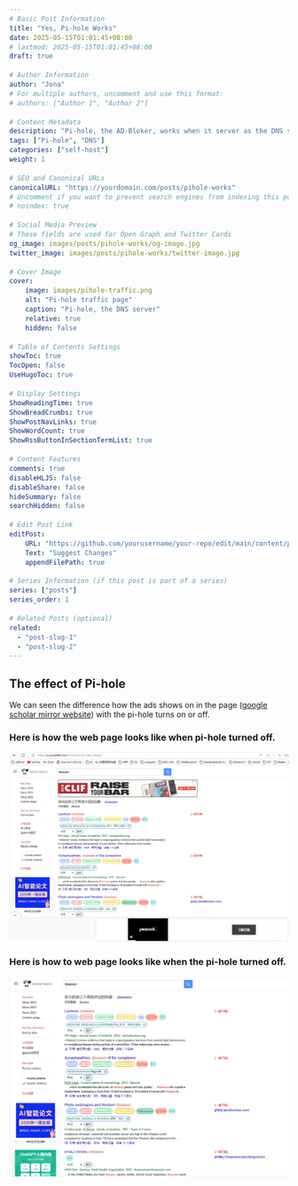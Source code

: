 ```yaml
---
# Basic Post Information
title: "Yes, Pi-hole Works"
date: 2025-05-15T01:01:45+08:00
# lastmod: 2025-05-15T01:01:45+08:00
draft: true 

# Author Information
author: "Jona"
# For multiple authors, uncomment and use this format:
# authors: ["Author 1", "Author 2"]

# Content Metadata
description: "Pi-hole, the AD-Bloker, works when it server as the DNS server."
tags: ["Pi-hole", "DNS"]
categories: ["self-host"]
weight: 1

# SEO and Canonical URLs
canonicalURL: "https://yourdomain.com/posts/pihole-works"
# Uncomment if you want to prevent search engines from indexing this post
# noindex: true

# Social Media Preview
# These fields are used for Open Graph and Twitter Cards
og_image: images/posts/pihole-works/og-image.jpg
twitter_image: images/posts/pihole-works/twitter-image.jpg

# Cover Image
cover:
    image: images/pihole-traffic.png
    alt: "Pi-hole traffic page"
    caption: "Pi-hole, the DNS server"
    relative: true 
    hidden: false

# Table of Contents Settings
showToc: true
TocOpen: false
UseHugoToc: true

# Display Settings
ShowReadingTime: true
ShowBreadCrumbs: true
ShowPostNavLinks: true
ShowWordCount: true
ShowRssButtonInSectionTermList: true

# Content Features
comments: true
disableHLJS: false
disableShare: false
hideSummary: false
searchHidden: false

# Edit Post Link
editPost:
    URL: "https://github.com/yourusername/your-repo/edit/main/content/posts/pihole-works.md"
    Text: "Suggest Changes"
    appendFilePath: true

# Series Information (if this post is part of a series)
series: ["posts"]
series_order: 1

# Related Posts (optional)
related:
  - "post-slug-1"
  - "post-slug-2"
---
```


## The effect of Pi-hole
We can seen the difference how the ads shows on in the page ([google scholar mirror website](https://sc.panda985.com/scholar?hl=zh-cn&q=Diease&btwaf=20577410)) with the pi-hole turns on or off.
### Here is how the web page looks like when pi-hole turned off.
![search page when pi-hole turned off](images/search-page-pihole-turned-off.png) 

### Here is how to web page looks like when the pi-hole turned off.
![search page when pi-hole turned on](images/search-page-pihole-turned-on.png) 